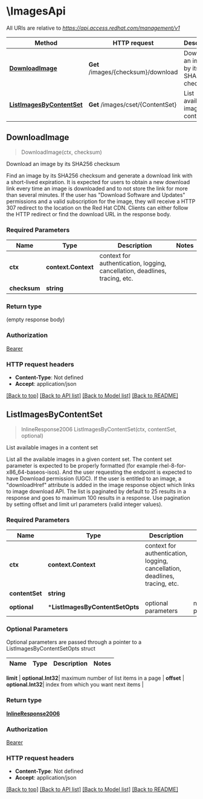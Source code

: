 # \ImagesApi

All URIs are relative to *https://api.access.redhat.com/management/v1*

Method | HTTP request | Description
------------- | ------------- | -------------
[**DownloadImage**](ImagesApi.md#DownloadImage) | **Get** /images/{checksum}/download | Download an image by its SHA256 checksum
[**ListImagesByContentSet**](ImagesApi.md#ListImagesByContentSet) | **Get** /images/cset/{ContentSet} | List available images in a content set



## DownloadImage

> DownloadImage(ctx, checksum)

Download an image by its SHA256 checksum

Find an image by its SHA256 checksum and generate a download link with a short-lived expiration. It is expected for users to obtain a new download link every time an image is downloaded and to not store the link for more than several minutes. If the user has \"Download Software and Updates\" permissions and a valid subscription for the image, they will receive a HTTP 307 redirect to the location on the Red Hat CDN. Clients can either follow the HTTP redirect or find the download URL in the response body. 

### Required Parameters


Name | Type | Description  | Notes
------------- | ------------- | ------------- | -------------
**ctx** | **context.Context** | context for authentication, logging, cancellation, deadlines, tracing, etc.
**checksum** | **string**|  | 

### Return type

 (empty response body)

### Authorization

[Bearer](../README.md#Bearer)

### HTTP request headers

- **Content-Type**: Not defined
- **Accept**: application/json

[[Back to top]](#) [[Back to API list]](../README.md#documentation-for-api-endpoints)
[[Back to Model list]](../README.md#documentation-for-models)
[[Back to README]](../README.md)


## ListImagesByContentSet

> InlineResponse2006 ListImagesByContentSet(ctx, contentSet, optional)

List available images in a content set

List all the available images in a given content set. The content set parameter is expected to be  properly formatted (for example rhel-8-for-x86_64-baseos-isos). And the user requesting the endpoint is expected to have Download permission (UGC). If the user is entitled to an image, a \"downloadHref\" attribute is added in the image response object which links to image download API. The list is paginated by default to 25 results in a response and goes to maximum 100 results in a response. Use pagination by setting offset and limit url parameters (valid integer values). 

### Required Parameters


Name | Type | Description  | Notes
------------- | ------------- | ------------- | -------------
**ctx** | **context.Context** | context for authentication, logging, cancellation, deadlines, tracing, etc.
**contentSet** | **string**|  | 
 **optional** | ***ListImagesByContentSetOpts** | optional parameters | nil if no parameters

### Optional Parameters

Optional parameters are passed through a pointer to a ListImagesByContentSetOpts struct


Name | Type | Description  | Notes
------------- | ------------- | ------------- | -------------

 **limit** | **optional.Int32**| maximum number of list items in a page | 
 **offset** | **optional.Int32**| index from which you want next items | 

### Return type

[**InlineResponse2006**](inline_response_200_6.md)

### Authorization

[Bearer](../README.md#Bearer)

### HTTP request headers

- **Content-Type**: Not defined
- **Accept**: application/json

[[Back to top]](#) [[Back to API list]](../README.md#documentation-for-api-endpoints)
[[Back to Model list]](../README.md#documentation-for-models)
[[Back to README]](../README.md)

